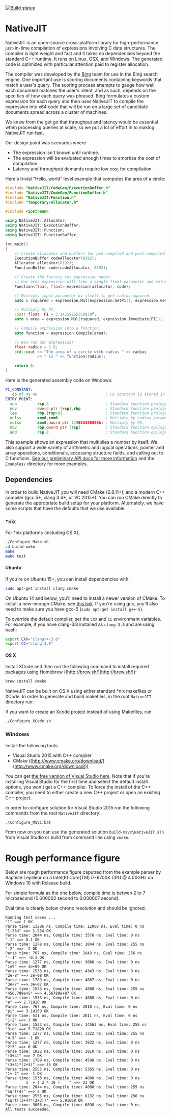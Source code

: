 [![Build status](https://ci.appveyor.com/api/projects/status/o957b44rhm8vt24g/branch/master?svg=true)](https://ci.appveyor.com/project/danluu/nativejit/branch/master)

NativeJIT
====

NativeJIT is an open-source cross-platform library for high-performance
just-in-time compilation of expressions involving C data structures.
The compiler is light weight and fast
and it takes no dependencies beyond the standard C++ runtime.
It runs on Linux, OSX, and Windows.
The generated code is optimized with particular attention paid
to register allocation.

The compiler was developed by the [Bing](http://www.bing.com/) team for use in the Bing search engine.
One important use is scoring documents containing keywords that match a user's query.
The scoring process attempts to gauge how well each document matches the user's intent,
and as such, depends on the specifics of how each query was phrased.
Bing formulates a custom expression for each query
and then uses NativeJIT to compile the expression into x64 code that will
be run on a large set of candidate documents spread across a cluster of
machines.

We knew from the get go that throughput and latency
would be essential when processing queries at scale,
so we put a lot of effort in to making NativeJIT run fast.

Our design point was scenarios where

* The expression isn't known until runtime.
* The expression will be evaluated enough times to amortize the cost of compilation.
* Latency and throughput demands require low cost for compilation.


Here's trivial "Hello, world" level example that computes the area of a circle:

```cpp
#include "NativeJIT/CodeGen/ExecutionBuffer.h"
#include "NativeJIT/CodeGen/FunctionBuffer.h"
#include "NativeJIT/Function.h"
#include "Temporary/Allocator.h"

#include <iostream>

using NativeJIT::Allocator;
using NativeJIT::ExecutionBuffer;
using NativeJIT::Function;
using NativeJIT::FunctionBuffer;

int main()
{
    // Create allocator and buffers for pre-compiled and post-compiled code.
    ExecutionBuffer codeAllocator(8192);
    Allocator allocator(8192);
    FunctionBuffer code(codeAllocator, 8192);

    // Create the factory for expression nodes.
    // Our area expression will take a single float parameter and return a float.
    Function<float, float> expression(allocator, code);

    // Multiply input parameter by itself to get radius squared.
    auto & rsquared = expression.Mul(expression.GetP1(), expression.GetP1());

    // Multiply by PI.
    const float  PI = 3.14159265358979f;
    auto & area = expression.Mul(rsquared, expression.Immediate(PI));

    // Compile expression into a function.
    auto function = expression.Compile(area);

    // Now run our expression!
    float radius = 2.0;
    std::cout << "The area of a circle with radius " << radius
              << " is " << function(radius);

    return 0;
}
```

Here is the generated assembly code on Windows:

```asm
PI_CONSTANT:
   db 0f 49 40                              ; PI constant is stored in memory.
ENTRY_POINT:
  sub         rsp,8                         ; Standard function prologue.
  mov         qword ptr [rsp],rbp           ; Standard function prologue.
  lea         rbp,[rsp+8]                   ; Standard function prologue.
  mulss       xmm0,xmm0                     ; Multiply by radius parameter by itself.
  mulss       xmm0,dword ptr [29E2A580000h] ; Multiply by PI.
  mov         rbp,qword ptr [rsp]           ; Standard function epilogue.
  add         rsp,8                         ; Standard function epilogue.
```


This example shows an expression that multiplies a number by itself.
We also support a wide variety of arithmetic and logical operations, pointer and array operations, conditionals, accessing structure fields, and calling out to C functions.
[See our preliminary API docs for more information](http://bitfunnel.org/getting-started-with-nativejit/) and the `Examples/` directory for more examples.


Dependencies
------------

In order to build NativeJIT you will need CMake (2.8.11+), and a modern C++
compiler (gcc 5+, clang 3.4+, or VC 2015+). You can run CMake directly to generate the appropriate build setup for your platform. Alternately, we have some scripts that have the defaults that we use available.

### *nix

For *nix platforms (including OS X),

```sh
./Configure_Make.sh
cd build-make
make
make test
```

#### Ubuntu

If you're on Ubuntu 15+, you can install dependencies with:

```sh
sudo apt-get install clang cmake
```

On Ubuntu 14 and below, you'll need to install a newer version of CMake. To
install a new-enough CMake, see [this link](http://askubuntu.com/questions/610291/how-to-install-cmake-3-2-on-ubuntu-14-04).
If you're using gcc, you'll also need to make sure you have gcc-5 (`sudo apt-get install g++-5`).

To override the default compiler, set the `CXX` and `CC` environment variables.
For example, if you have clang-3.8 installed as `clang-3.8` and are using bash:

```sh
export CXX="clang++-3.8"
export CC="clang-3.8"
```

#### OS X

Install XCode and then run the following command to install required packages
using Homebrew ([http://brew.sh/](http://brew.sh/)):

```sh
brew install cmake
```

NativeJIT can be built on OS X using either standard \*nix makefiles or XCode.
In order to generate and build makefiles, in the root `NativeJIT` directory run:

If you want to create an Xcode project instead of using Makefiles, run:

```sh
./Configure_XCode.sh
```

### Windows

Install the following tools:

- Visual Studio 2015 with C++ compiler
- CMake ([http://www.cmake.org/download/](http://www.cmake.org/download/))

You can get [the free version of Visual Studio here](https://www.visualstudio.com/en-us/products/visual-studio-community-vs.aspx).
Note that if you're installing Visual Studio for the first time and select the
default install options, you won't get a C++ compiler. To force the install of
the C++ compiler, you need to either create a new C++ project or open an
existing C++ project.

In order to configure solution for Visual Studio 2015 run the following
commands from the root `NativeJIT` directory:

```sh
.\Configure_MSVC.bat
```

From now on you can use the generated solution `build-msvc\NativeJIT.sln` from Visual Studio
or build from command line using `cmake`.

# Rough performance figure

Below are rough performance figure caputred from the example parser by Baptiste Lepilleur on a Intel(R) Core(TM) i7-6700K CPU @ 4.00GHz on Windows 10 with Release build. 

For simple formula as the one below, compile time is betwen 2 to 7 microsecond (0.000002 second to 0.000007 second).

Eval time is clearly below chrono resolution and should be ignored.

```
Running test cases ...
"1" ==> 1 OK
Parse time: 13286 ns, Compile time: 12008 ns, Eval time: 0 ns
"1.234" ==> 1.234 OK
Parse time: 2044 ns, Compile time: 3576 ns, Eval time: 0 ns
".1" ==> 0.1 OK
Parse time: 1278 ns, Compile time: 2044 ns, Eval time: 255 ns
"-2" ==> -2 OK
Parse time: 767 ns, Compile time: 2043 ns, Eval time: 256 ns
"-.1" ==> -0.1 OK
Parse time: 1277 ns, Compile time: 3066 ns, Eval time: 0 ns
"1e9" ==> 1e+09 OK
Parse time: 1533 ns, Compile time: 4343 ns, Eval time: 0 ns
"2e-8" ==> 2e-08 OK
Parse time: 1789 ns, Compile time: 4087 ns, Eval time: 0 ns
"3e+7" ==> 3e+07 OK
Parse time: 1533 ns, Compile time: 4088 ns, Eval time: 255 ns
"456.789e+5" ==> 4.56789e+07 OK
Parse time: 1533 ns, Compile time: 4088 ns, Eval time: 0 ns
"e" ==> 2.71828 OK
Parse time: 767 ns, Compile time: 2810 ns, Eval time: 0 ns
"pi" ==> 3.14159 OK
Parse time: 511 ns, Compile time: 2811 ns, Eval time: 0 ns
"1+2" ==> 3 OK
Parse time: 1533 ns, Compile time: 14563 ns, Eval time: 255 ns
"3+e" ==> 5.71828 OK
Parse time: 1277 ns, Compile time: 3322 ns, Eval time: 255 ns
"4-5" ==> -1 OK
Parse time: 1277 ns, Compile time: 3832 ns, Eval time: 0 ns
"2*3" ==> 6 OK
Parse time: 1022 ns, Compile time: 2810 ns, Eval time: 0 ns
"(3+4)" ==> 7 OK
Parse time: 1789 ns, Compile time: 4598 ns, Eval time: 0 ns
"(3+4)*(2+3)" ==> 35 OK
Parse time: 2555 ns, Compile time: 5365 ns, Eval time: 0 ns
"1+-2" ==> -1 OK
Parse time: 1533 ns, Compile time: 4088 ns, Eval time: 0 ns
"        1  + ( 2 * 10 )    " ==> 21 OK
Parse time: 2044 ns, Compile time: 4088 ns, Eval time: 255 ns
"sqrt(4)" ==> 2 OK
Parse time: 2555 ns, Compile time: 6132 ns, Eval time: 256 ns
"sqrt((3+4)*(2+3))" ==> 5.91608 OK
Parse time: 3066 ns, Compile time: 6898 ns, Eval time: 0 ns
All tests succeeded.
```